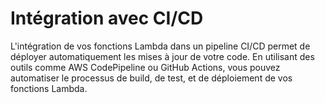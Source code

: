 # Intégration avec CI/CD

L'intégration de vos fonctions Lambda dans un pipeline CI/CD permet de déployer automatiquement les mises à jour de votre code. En utilisant des outils comme AWS CodePipeline ou GitHub Actions, vous pouvez automatiser le processus de build, de test, et de déploiement de vos fonctions Lambda.

